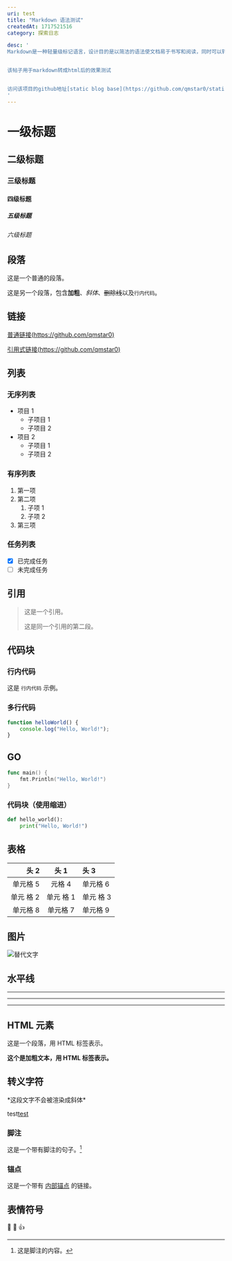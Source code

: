 ```yaml
---
uri: test
title: "Markdown 语法测试"
createdAt: 1717521516
category: 探索日志

desc: '
Markdown是一种轻量级标记语言，设计目的是以简洁的语法使文档易于书写和阅读，同时可以转换成丰富的HTML格式。


该帖子用于markdown转成html后的效果测试


访问该项目的github地址[static blog base](https://github.com/qmstar0/static-blog-base)以了解该网站是如何部署、生成的
'
---
```


# 一级标题

## 二级标题

### 三级标题

#### 四级标题

##### 五级标题

###### 六级标题

## 段落

这是一个普通的段落。

这是另一个段落，包含**加粗**、*斜体*、~~删除线~~以及`行内代码`。

## 链接

[普通链接(https://github.com/qmstar0)](https://github.com/qmstar0)

[引用式链接(https://github.com/qmstar0)][example]

[example]: https://github.com/qmstar0

## 列表

### 无序列表

- 项目 1
    - 子项目 1
    - 子项目 2
- 项目 2
    - 子项目 1
    - 子项目 2

### 有序列表

1. 第一项
2. 第二项
    1. 子项 1
    2. 子项 2
3. 第三项

### 任务列表

- [x] 已完成任务
- [ ] 未完成任务

## 引用

> 这是一个引用。
>
> 这是同一个引用的第二段。

## 代码块

### 行内代码

这是 `行内代码` 示例。

### 多行代码

``` javascript
function helloWorld() {
    console.log("Hello, World!");
}
```

## GO

``` go
func main() {
	fmt.Println("Hello, World!")
}
```

### 代码块（使用缩进）

``` python
def hello_world():
	print("Hello, World!")
```

## 表格

|         头 2 |   **头 1**   | **头 3**     |
|------------:|:-----------:|:------------|
|       单元格 5 |    元格 4     | 单元格 6       |
| 单元      格 2 | 单元      格 1 | 单元      格 3 |
|       单元格 8 |    单元格 7    | 单元格 9       |

## 图片

![替代文字](https://avatars.githubusercontent.com/u/98627866?s=400&u=ebea71733d13a7764f7ed0f6d03c3ddc2a8e5a51&v=4 "图片标题")

## 水平线
---

***

___

## HTML 元素

<p>这是一个段落，用 HTML 标签表示。</p>

<strong>这个是加粗文本，用 HTML 标签表示。</strong>

## 转义字符

\*这段文字不会被渲染成斜体\*

test[test][1]

[1]: http://baidu.com

### 脚注

这是一个带有脚注的句子。[^1]

[^1]: 这是脚注的内容。

### 锚点

这是一个带有 [内部锚点](#标题) 的链接。

## 表情符号

🐚 🐲 👍
